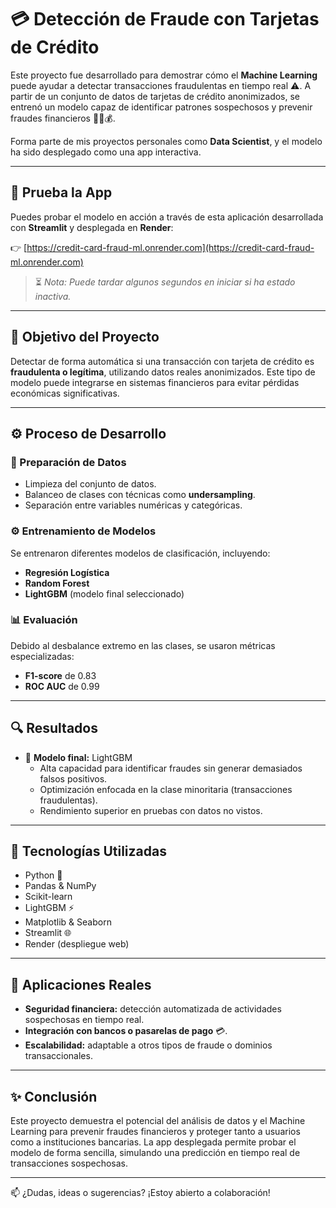 # 💳 Detección de Fraude con Tarjetas de Crédito
 
Este proyecto fue desarrollado para demostrar cómo el **Machine Learning** puede ayudar a detectar transacciones fraudulentas en tiempo real ⚠️. A partir de un conjunto de datos de tarjetas de crédito anonimizados, se entrenó un modelo capaz de identificar patrones sospechosos y prevenir fraudes financieros 🕵️‍♂️💰.

Forma parte de mis proyectos personales como **Data Scientist**, y el modelo ha sido desplegado como una app interactiva.

---

## 🔗 Prueba la App

Puedes probar el modelo en acción a través de esta aplicación desarrollada con **Streamlit** y desplegada en **Render**:

👉 [https://credit-card-fraud-ml.onrender.com](https://credit-card-fraud-ml.onrender.com)

> ⏳ *Nota: Puede tardar algunos segundos en iniciar si ha estado inactiva.*

---

## 📌 Objetivo del Proyecto

Detectar de forma automática si una transacción con tarjeta de crédito es **fraudulenta o legítima**, utilizando datos reales anonimizados. Este tipo de modelo puede integrarse en sistemas financieros para evitar pérdidas económicas significativas.

---

## ⚙️ Proceso de Desarrollo

### 🧹 Preparación de Datos
- Limpieza del conjunto de datos.
- Balanceo de clases con técnicas como **undersampling**.
- Separación entre variables numéricas y categóricas.

### ⚙️ Entrenamiento de Modelos
Se entrenaron diferentes modelos de clasificación, incluyendo:
- **Regresión Logística**
- **Random Forest**
- **LightGBM** (modelo final seleccionado)

### 📊 Evaluación
Debido al desbalance extremo en las clases, se usaron métricas especializadas:
- **F1-score** de 0.83
- **ROC AUC** de 0.99

---

## 🔍 Resultados

- 🔐 **Modelo final:** LightGBM
  - Alta capacidad para identificar fraudes sin generar demasiados falsos positivos.
  - Optimización enfocada en la clase minoritaria (transacciones fraudulentas).
  - Rendimiento superior en pruebas con datos no vistos.

---

## 🧰 Tecnologías Utilizadas

- Python 🐍
- Pandas & NumPy
- Scikit-learn
- LightGBM ⚡
- Matplotlib & Seaborn
- Streamlit 🌐
- Render (despliegue web)

---

## 🚀 Aplicaciones Reales

- **Seguridad financiera:** detección automatizada de actividades sospechosas en tiempo real.
- **Integración con bancos o pasarelas de pago** 💳.
- **Escalabilidad:** adaptable a otros tipos de fraude o dominios transaccionales.

---

## ✨ Conclusión

Este proyecto demuestra el potencial del análisis de datos y el Machine Learning para prevenir fraudes financieros y proteger tanto a usuarios como a instituciones bancarias. La app desplegada permite probar el modelo de forma sencilla, simulando una predicción en tiempo real de transacciones sospechosas.

---

📫 ¿Dudas, ideas o sugerencias? ¡Estoy abierto a colaboración!

